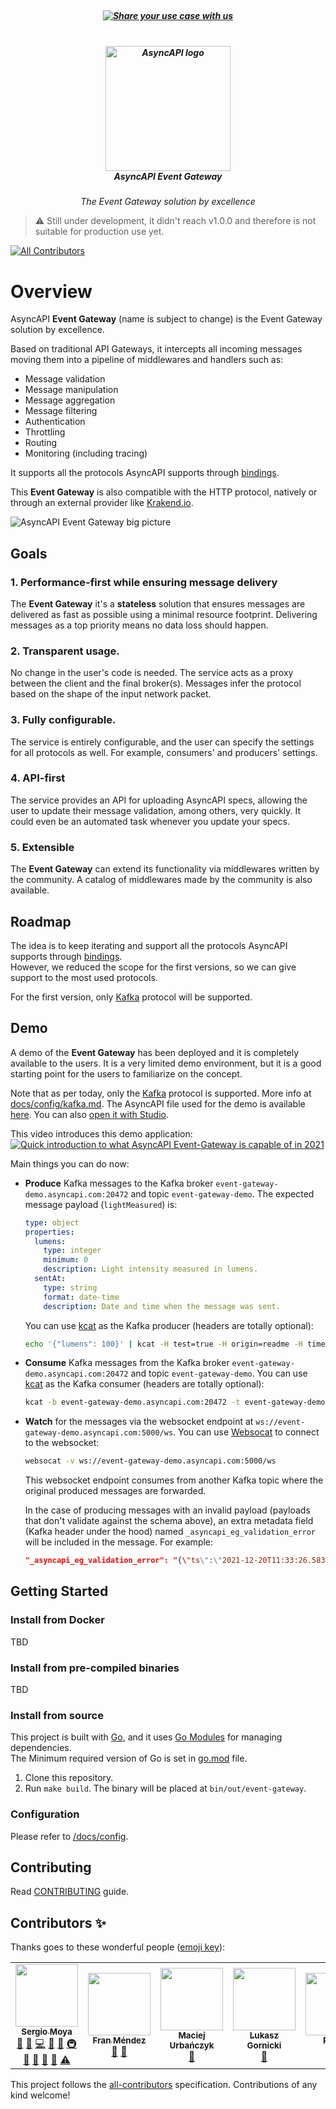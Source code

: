 <h5 align="center">
  <br>
  <a href="https://github.com/asyncapi/event-gateway/issues/new?assignees=&labels=use+case&template=use_case.md&title=%5BUSECASE%5D+">
    <img src="https://dummyimage.com/1000x80/0e9f6f/ffffff.png&text=We+are+looking+for+use+cases!+Please+share+yours+by+clicking+here" alt="Share your use case with us">
  </a>
  <br>
</h5>

<h5 align="center">
  <br>
  <a href="https://www.asyncapi.org"><img src="https://github.com/asyncapi/parser-nodejs/raw/master/assets/logo.png" alt="AsyncAPI logo" width="200"></a>
  <br>
  AsyncAPI Event Gateway
</h5>
<p align="center">
  <em>The Event Gateway solution by excellence</em>
</p>

> :warning: Still under development, it didn't reach v1.0.0 and therefore is not suitable for production use yet.

<!-- ALL-CONTRIBUTORS-BADGE:START - Do not remove or modify this section -->
[![All Contributors](https://img.shields.io/badge/all_contributors-6-orange.svg?style=flat-square)](#contributors-)
<!-- ALL-CONTRIBUTORS-BADGE:END -->

# Overview  

AsyncAPI **Event Gateway** (name is subject to change) is the Event Gateway solution by excellence.

Based on traditional API Gateways, it intercepts all incoming messages moving them into a pipeline of middlewares and handlers such as:

- Message validation
- Message manipulation
- Message aggregation
- Message filtering
- Authentication
- Throttling
- Routing
- Monitoring (including tracing)

It supports all the protocols AsyncAPI supports through [bindings](https://github.com/asyncapi/bindings).

This **Event Gateway** is also compatible with the HTTP protocol, natively or through an external provider like [Krakend.io](http://krakend.io).

![AsyncAPI Event Gateway big picture](https://user-images.githubusercontent.com/1083296/120669755-07323e00-c490-11eb-8844-a6292b516656.jpg)

## Goals

### 1. Performance-first while ensuring message delivery
The **Event Gateway** it's a **stateless** solution that ensures messages are delivered as fast as possible using a minimal resource footprint.
Delivering messages as a top priority means no data loss should happen.

### 2. Transparent usage.
No change in the user's code is needed. The service acts as a proxy between the client and the final broker(s). 
Messages infer the protocol based on the shape of the input network packet.

### 3. Fully configurable.
The service is entirely configurable, and the user can specify the settings for all protocols as well. For example, consumers' and producers' settings.

### 4. API-first
The service provides an API for uploading AsyncAPI specs, allowing the user to update their message validation, among others, very quickly. 
It could even be an automated task whenever you update your specs.

### 5. Extensible
The **Event Gateway** can extend its functionality via middlewares written by the community.
A catalog of middlewares made by the community is also available.

## Roadmap
The idea is to keep iterating and support all the protocols AsyncAPI supports through [bindings](https://github.com/asyncapi/bindings).  
However, we reduced the scope for the first versions, so we can give support to the most used protocols. 

For the first version, only [Kafka](https://kafka.apache.org) protocol will be supported. 

## Demo
A demo of the **Event Gateway** has been deployed and it is completely available to the users.
It is a very limited demo environment, but it is a good starting point for the users to familiarize on the concept.

Note that as per today, only the [Kafka](https://kafka.apache.org) protocol is supported. More info at [docs/config/kafka.md](docs/config/kafka.md).
The AsyncAPI file used for the demo is available [here](deployments/k8s/event-gateway-demo/event-gateway-demo.asyncapi.yaml). You can also [open it with Studio](https://studio.asyncapi.com/?url=https://raw.githubusercontent.com/asyncapi/event-gateway/master/deployments/k8s/event-gateway-demo/event-gateway-demo.asyncapi.yaml).

This video introduces this demo application:  
[![Quick introduction to what AsyncAPI Event-Gateway is capable of in 2021](https://user-images.githubusercontent.com/1083296/146788873-f21fca6b-a07e-4cac-841d-0f59f48065bd.png)](https://www.youtube.com/watch?v=ht8mOf3wsFw)

Main things you can do now:

- **Produce** Kafka messages to the Kafka broker `event-gateway-demo.asyncapi.com:20472` and topic `event-gateway-demo`. The expected message payload (`lightMeasured`) is:
  ```yaml
  type: object
  properties:
    lumens:
      type: integer
      minimum: 0
      description: Light intensity measured in lumens.
    sentAt:
      type: string
      format: date-time
      description: Date and time when the message was sent.
  ```
  You can use [kcat](https://github.com/edenhill/kcat) as the Kafka producer (headers are totally optional):
  ```bash
  echo '{"lumens": 100}' | kcat -H test=true -H origin=readme -H time=(date) -b event-gateway-demo.asyncapi.com:20472 -t event-gateway-demo -P
  ```                
- **Consume** Kafka messages from the Kafka broker `event-gateway-demo.asyncapi.com:20472` and topic `event-gateway-demo`.
  You can use [kcat](https://github.com/edenhill/kcat) as the Kafka consumer (headers are totally optional):
  ```bash
  kcat -b event-gateway-demo.asyncapi.com:20472 -t event-gateway-demo -C
  ```     
- **Watch** for the messages via the websocket endpoint at `ws://event-gateway-demo.asyncapi.com:5000/ws`. You can use [Websocat](https://github.com/vi/websocat) to connect to the websocket:
  ```bash
  websocat -v ws://event-gateway-demo.asyncapi.com:5000/ws
  ```
  This websocket endpoint consumes from another Kafka topic where the original produced messages are forwarded. 
  
  In the case of producing messages with an invalid payload (payloads that don't validate against the schema above), an extra metadata field (Kafka header under the hood) named `_asyncapi_eg_validation_error` will be included in the message. For example:
  ```json
  "_asyncapi_eg_validation_error": "{\"ts\":\"2021-12-20T11:33:26.583143572Z\",\"errors\":[\"lumens: Invalid type. Expected: integer, given: boolean\"]}",
  ```

## Getting Started

### Install from Docker
TBD

### Install from pre-compiled binaries
TBD

### Install from source
This project is built with [Go](https://golang.org/), and it uses [Go Modules](https://golang.org/ref/mod) for managing dependencies.  
The Minimum required version of Go is set in [go.mod](go.mod) file.

1. Clone this repository.
2. Run `make build`. The binary will be placed at `bin/out/event-gateway`.

### Configuration
Please refer to [/docs/config](/docs/config).

## Contributing
Read [CONTRIBUTING](https://github.com/asyncapi/.github/blob/master/CONTRIBUTING.md) guide.

## Contributors ✨
Thanks goes to these wonderful people ([emoji key](https://allcontributors.org/docs/en/emoji-key)):

<!-- ALL-CONTRIBUTORS-LIST:START - Do not remove or modify this section -->
<!-- prettier-ignore-start -->
<!-- markdownlint-disable -->
<table>
  <tr>
    <td align="center"><a href="https://github.com/smoya"><img src="https://avatars.githubusercontent.com/u/1083296?v=4?s=100" width="100px;" alt=""/><br /><sub><b>Sergio Moya</b></sub></a><br /><a href="#question-smoya" title="Answering Questions">💬</a> <a href="https://github.com/asyncapi/event-gateway/issues?q=author%3Asmoya" title="Bug reports">🐛</a> <a href="https://github.com/asyncapi/event-gateway/commits?author=smoya" title="Code">💻</a> <a href="https://github.com/asyncapi/event-gateway/commits?author=smoya" title="Documentation">📖</a> <a href="#ideas-smoya" title="Ideas, Planning, & Feedback">🤔</a> <a href="#infra-smoya" title="Infrastructure (Hosting, Build-Tools, etc)">🚇</a> <a href="#maintenance-smoya" title="Maintenance">🚧</a> <a href="#projectManagement-smoya" title="Project Management">📆</a> <a href="#research-smoya" title="Research">🔬</a> <a href="https://github.com/asyncapi/event-gateway/pulls?q=is%3Apr+reviewed-by%3Asmoya" title="Reviewed Pull Requests">👀</a> <a href="https://github.com/asyncapi/event-gateway/commits?author=smoya" title="Tests">⚠️</a></td>
    <td align="center"><a href="http://www.fmvilas.com/"><img src="https://avatars.githubusercontent.com/u/242119?v=4?s=100" width="100px;" alt=""/><br /><sub><b>Fran Méndez</b></sub></a><br /><a href="#ideas-fmvilas" title="Ideas, Planning, & Feedback">🤔</a> <a href="https://github.com/asyncapi/event-gateway/pulls?q=is%3Apr+reviewed-by%3Afmvilas" title="Reviewed Pull Requests">👀</a></td>
    <td align="center"><a href="https://github.com/magicmatatjahu"><img src="https://avatars.githubusercontent.com/u/20404945?v=4?s=100" width="100px;" alt=""/><br /><sub><b>Maciej Urbańczyk</b></sub></a><br /><a href="https://github.com/asyncapi/event-gateway/pulls?q=is%3Apr+reviewed-by%3Amagicmatatjahu" title="Reviewed Pull Requests">👀</a></td>
    <td align="center"><a href="https://dev.to/derberg"><img src="https://avatars.githubusercontent.com/u/6995927?v=4?s=100" width="100px;" alt=""/><br /><sub><b>Lukasz Gornicki</b></sub></a><br /><a href="https://github.com/asyncapi/event-gateway/pulls?q=is%3Apr+reviewed-by%3Aderberg" title="Reviewed Pull Requests">👀</a></td>
    <td align="center"><a href="http://polr.fr/me"><img src="https://avatars.githubusercontent.com/u/904193?v=4?s=100" width="100px;" alt=""/><br /><sub><b>Paul B.</b></sub></a><br /><a href="https://github.com/asyncapi/event-gateway/pulls?q=is%3Apr+reviewed-by%3ApaulRbr" title="Reviewed Pull Requests">👀</a></td>
    <td align="center"><a href="https://github.com/jonaslagoni"><img src="https://avatars.githubusercontent.com/u/13396189?v=4?s=100" width="100px;" alt=""/><br /><sub><b>Jonas Lagoni</b></sub></a><br /><a href="https://github.com/asyncapi/event-gateway/pulls?q=is%3Apr+reviewed-by%3Ajonaslagoni" title="Reviewed Pull Requests">👀</a></td>
  </tr>
</table>

<!-- markdownlint-restore -->
<!-- prettier-ignore-end -->

<!-- ALL-CONTRIBUTORS-LIST:END -->

This project follows the [all-contributors](https://github.com/all-contributors/all-contributors) specification. Contributions of any kind welcome!
